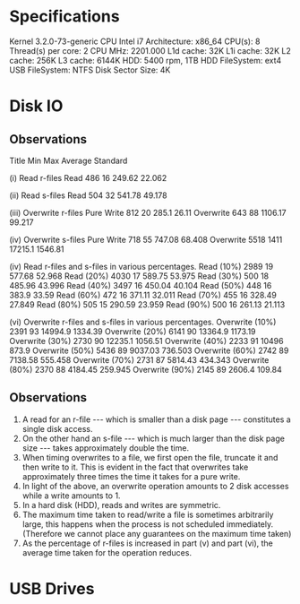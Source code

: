 # Specifications

Kernel                 3.2.0-73-generic
CPU                    Intel i7
Architecture:          x86_64
CPU(s):                8
Thread(s) per core:    2
CPU MHz:               2201.000
L1d cache:             32K
L1i cache:             32K
L2 cache:              256K
L3 cache:              6144K
HDD:                   5400 rpm, 1TB
HDD FileSystem:        ext4
USB FileSystem:        NTFS
Disk Sector Size:      4K

# Disk IO

## Observations

Title               Min         Max     Average     Standard

(i) Read r-files
Read                486         16      249.62      22.062

(ii) Read s-files
Read                504         32      541.78      49.178

(iii) Overwrite r-files
Pure Write          812         20      285.1       26.11
Overwrite           643         88      1106.17     99.217

(iv) Overwrite s-files
Pure Write          718         55      747.08      68.408
Overwrite           5518        1411    17215.1     1546.81

(iv) Read r-files and s-files in various percentages.
Read  (10%)         2989        19      577.68      52.968
Read  (20%)         4030        17      589.75      53.975
Read  (30%)         500         18      485.96      43.996
Read  (40%)         3497        16      450.04      40.104
Read  (50%)         448         16      383.9       33.59
Read  (60%)         472         16      371.11      32.011
Read  (70%)         455         16      328.49      27.849
Read  (80%)         505         15      290.59      23.959
Read  (90%)         500         16      261.13      21.113

(vi) Overwrite r-files and s-files in various percentages.
Overwrite (10%)     2391        93      14994.9     1334.39
Overwrite (20%)     6141        90      13364.9     1173.19
Overwrite (30%)     2730        90      12235.1     1056.51
Overwrite (40%)     2233        91      10496       873.9
Overwrite (50%)     5436        89      9037.03     736.503
Overwrite (60%)     2742        89      7138.58     555.458
Overwrite (70%)     2731        87      5814.43     434.343
Overwrite (80%)     2370        88      4184.45     259.945
Overwrite (90%)     2145        89      2606.4      109.84

## Observations

1. A read for an r-file --- which is smaller than a disk page --- constitutes a single disk access.
2. On the other hand an s-file --- which is much larger than the disk page size --- takes approximately double the time.
3. When timing overwrites to a file, we first open the file, truncate it and then write to it. This is evident in the fact that overwrites take approximately three times the time it takes for a pure write.
4. In light of the above, an overwrite operation amounts to 2 disk accesses while a write amounts to 1.
5. In a hard disk (HDD), reads and writes are symmetric.
6. The maximum time taken to read/write a file is sometimes arbitrarily large, this happens when the process is not scheduled immediately. (Therefore we cannot place any guarantees on the maximum time taken)
7. As the percentage of r-files is increased in part (v) and part (vi), the average time taken for the operation reduces.

# USB Drives
